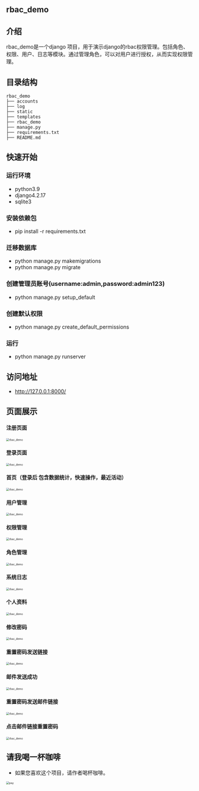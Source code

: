 ## rbac_demo
## 介绍
rbac_demo是一个django 项目，用于演示django的rbac权限管理。包括角色、权限、用户、日志等模块。通过管理角色，可以对用户进行授权，从而实现权限管理。
## 目录结构
```
rbac_demo
├── accounts
├── log
├── static
├── templates
├── rbac_demo
├── manage.py
├── requirements.txt
├── README.md
```

## 快速开始
### 运行环境
* python3.9
* django4.2.17
* sqlite3
### 安装依赖包
* pip install -r requirements.txt
### 迁移数据库
* python manage.py makemigrations
* python manage.py migrate
### 创建管理员账号(username:admin,password:admin123)
* python manage.py setup_default
### 创建默认权限
* python manage.py create_default_permissions
### 运行
* python manage.py runserver

## 访问地址
* http://127.0.0.1:8000/

## 页面展示

#### 注册页面
<img src="static/img/注册页面.png" alt="rbac_demo" style="zoom: 50%;" />

#### 登录页面
<img src="static/img/登录页面.png" alt="rbac_demo" style="zoom: 50%;" />

#### 首页（登录后 包含数据统计，快速操作，最近活动）
<img src="static/img/首页.png" alt="rbac_demo" style="zoom: 50%;" />

#### 用户管理
<img src="static/img/用户管理.png" alt="rbac_demo" style="zoom: 50%;" />

#### 权限管理
<img src="static/img/权限管理.png" alt="rbac_demo" style="zoom: 50%;" />

#### 角色管理
<img src="static/img/角色管理.png" alt="rbac_demo" style="zoom: 50%;" />

#### 系统日志
<img src="static/img/系统日志.png" alt="rbac_demo" style="zoom: 50%;" />

#### 个人资料
<img src="static/img/个人资料.png" alt="rbac_demo" style="zoom: 50%;" />

#### 修改密码
<img src="static/img/修改密码.png" alt="rbac_demo" style="zoom: 50%;" />

#### 重置密码发送链接
<img src="static/img/重置密码发送链接.png" alt="rbac_demo" style="zoom: 50%;" />

#### 邮件发送成功
<img src="static/img/邮件发送成功.png" alt="rbac_demo" style="zoom: 50%;" />

#### 重置密码发送邮件链接
<img src="static/img/重置密码链接.jpg" alt="rbac_demo" style="zoom: 50%;" />

#### 点击邮件链接重置密码
<img src="static/img/点击邮件链接重置密码.png" alt="rbac_demo" style="zoom: 50%;" />

## 请我喝一杯咖啡
* 如果您喜欢这个项目，请作者喝杯咖啡。
<img src="static/img/rmb.jpg" alt="pay" style="zoom: 50%;" />